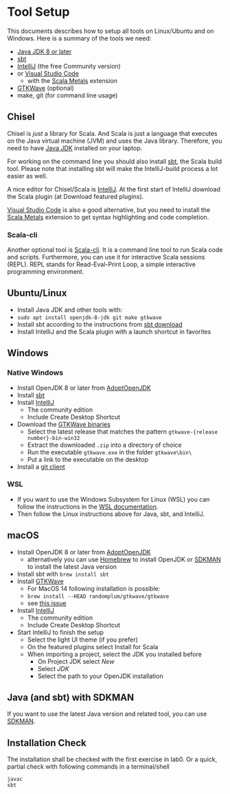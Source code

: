 
# Tool Setup

This documents describes how to setup all tools on Linux/Ubuntu
and on Windows.
Here is a summary of the tools we need:

 * [Java JDK 8 or later](https://adoptopenjdk.net/)
 * [sbt](https://www.scala-sbt.org/)
 * [IntelliJ](https://www.jetbrains.com/idea/download/) (the free Community version)
 * or [Visual Studio Code](https://code.visualstudio.com/)
   * with the [Scala Metals](https://scalameta.org/metals/docs/editors/vscode.html) extension
 * [GTKWave](http://gtkwave.sourceforge.net/) (optional)
 * make, git (for command line usage)


## Chisel

Chisel is *just* a library for Scala. And Scala is just a language that executes
on the Java virtual machine (JVM) and uses the Java library. Therefore, you need to have
[Java JDK](https://adoptopenjdk.net/) installed on your laptop.

For working on the command line you should also install
[sbt](https://www.scala-sbt.org/), the Scala build tool.
Please note that installing sbt will make the IntelliJ-build process a lot easier as well.

A nice editor for Chisel/Scala is
[IntelliJ](https://www.jetbrains.com/idea/download/). At the first start
of IntelliJ download the Scala plugin (at Download featured plugins).

[Visual Studio Code](https://code.visualstudio.com/) is also a good alternative, but you need to install the
[Scala Metals](https://scalameta.org/metals/docs/editors/vscode.html)
extension to get syntax highlighting and code completion.

### Scala-cli

Another optional tool is [Scala-cli](https://scala-cli.virtuslab.org/).
It is a command line tool to run Scala code and scripts.
Furthermore, you can use it for interactive Scala sessions (REPL).
REPL stands for Read-Eval-Print Loop, a simple interactive programming environment.

## Ubuntu/Linux

 * Install Java JDK and other tools with:
 * ```sudo apt install openjdk-8-jdk git make gtkwave```
 * Install sbt according to the instructions from [sbt download](https://www.scala-sbt.org/download.html)
 * Install IntelliJ and the Scala plugin with a launch shortcut in favorites


## Windows

### Native Windows

 * Install OpenJDK 8 or later from [AdoptOpenJDK](https://adoptopenjdk.net/)
 * Install [sbt](https://www.scala-sbt.org/)
 * Install [IntelliJ](https://www.jetbrains.com/idea/download/)
   * The community edition
   * Include Create Desktop Shortcut
 * Download the [GTKWave binaries](https://sourceforge.net/projects/gtkwave/files/)
   * Select the latest release that matches the pattern ```gtkwave-{release number}-bin-win32```
   * Extract the downloaded ```.zip``` into a directory of choice
   * Run the executable ```gtkwave.exe``` in the folder ```gtkwave\bin\```
   * Put a link to the executable on the desktop
 * Install a [git client](https://git-scm.com/download/win)

 ### WSL

  * If you want to use the Windows Subsystem for Linux (WSL) you can follow the instructions in the [WSL documentation](https://docs.microsoft.com/en-us/windows/wsl/install).
  * Then follow the Linux instructions above for Java, sbt, and IntelliJ.

## macOS

 * Install OpenJDK 8 or later from [AdoptOpenJDK](https://adoptopenjdk.net/)
   - alternatively you can use [Homebrew](https://brew.sh/) to install OpenJDK or 
     [SDKMAN](https://sdkman.io/) to install the latest Java version
 * Install sbt with ```brew install sbt```
 * Install [GTKWave](http://gtkwave.sourceforge.net/)
   * For MacOS 14 following installation is possible:
   * `brew install --HEAD randomplum/gtkwave/gtkwave`
   * see [this issue](https://github.com/gtkwave/gtkwave/issues/250)
 * Install [IntelliJ](https://www.jetbrains.com/idea/download/)
   * The community edition
   * Include Create Desktop Shortcut
 * Start IntelliJ to finish the setup
   * Select the light UI theme (if you prefer)
   * On the featured plugins select Install for Scala
   * When importing a project, select the JDK you installed before
     * On Project JDK select *New*
     * Select *JDK*
     * Select the path to your OpenJDK installation

## Java (and sbt) with SDKMAN

If you want to use the latest Java version and related tool, you can use [SDKMAN](https://sdkman.io/).

## Installation Check

The installation shall be checked with the first exercise in lab0.
Or a quick, partial check with following commands in a terminal/shell

```
javac
sbt
```